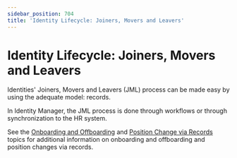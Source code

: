 ```yaml
---
sidebar_position: 704
title: 'Identity Lifecycle: Joiners, Movers and Leavers'
---
```


# Identity Lifecycle: Joiners, Movers and Leavers

Identities' Joiners, Movers and Leavers (JML) process can be made easy by using the adequate model: records.

In Identity Manager, the JML process is done through workflows or through synchronization to the HR system.

See the [Onboarding and Offboarding](on-offboarding/index "Onboarding and Offboarding") and [Position Change via Records](position-change/index "Position Change via Records") topics for additional information on onboarding and offboarding and position changes via records.